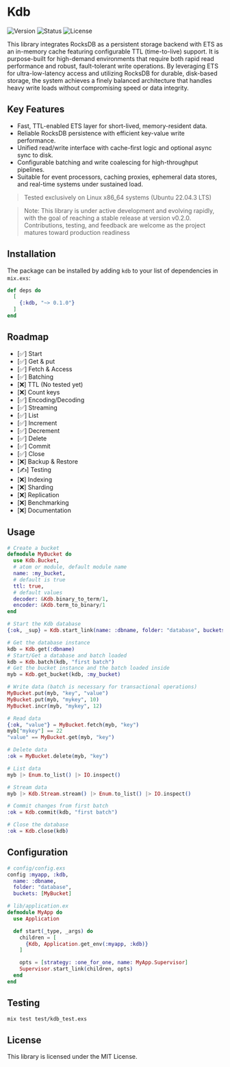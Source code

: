 # Kdb
![Version](https://img.shields.io/badge/version-0.1.0-blue.svg)
![Status](https://img.shields.io/badge/status-non--stable-red.svg)
![License](https://img.shields.io/badge/license-MIT-blue.svg)

This library integrates RocksDB as a persistent storage backend with ETS as an in-memory cache featuring configurable TTL (time-to-live) support. It is purpose-built for high-demand environments that require both rapid read performance and robust, fault-tolerant write operations.
By leveraging ETS for ultra-low-latency access and utilizing RocksDB for durable, disk-based storage, the system achieves a finely balanced architecture that handles heavy write loads without compromising speed or data integrity.

## Key Features
- Fast, TTL-enabled ETS layer for short-lived, memory-resident data.
- Reliable RocksDB persistence with efficient key-value write performance.
- Unified read/write interface with cache-first logic and optional async sync to disk.
- Configurable batching and write coalescing for high-throughput pipelines.
- Suitable for event processors, caching proxies, ephemeral data stores, and real-time systems under sustained load.

>Tested exclusively on Linux x86_64 systems (Ubuntu 22.04.3 LTS)

>Note: This library is under active development and evolving rapidly, with the goal of reaching a stable release at version v0.2.0. Contributions, testing, and feedback are welcome as the project matures toward production readiness


## Installation

The package can be installed by adding `kdb` to your list of dependencies in `mix.exs`:

```elixir
def deps do
  [
    {:kdb, "~> 0.1.0"}
  ]
end
```

## Roadmap
- [✅] Start
- [✅] Get & put
- [✅] Fetch & Access
- [✅] Batching
- [❌] TTL (No tested yet)
- [❌] Count keys
- [✅] Encoding/Decoding
- [✅] Streaming
- [✅] List
- [✅] Increment
- [✅] Decrement
- [✅] Delete
- [✅] Commit
- [✅] Close
- [❌] Backup & Restore
- [✍️] Testing
- [❌] Indexing
- [❌] Sharding
- [❌] Replication
- [❌] Benchmarking
- [❌] Documentation

## Usage
```elixir
# Create a bucket
defmodule MyBucket do
  use Kdb.Bucket, 
  # atom or module, default module name
  name: :my_bucket,
  # default is true
  ttl: true,
  # default values
  decoder: &Kdb.binary_to_term/1,
  encoder: &Kdb.term_to_binary/1
end

# Start the Kdb database
{:ok, _sup} = Kdb.start_link(name: :dbname, folder: "database", buckets: [MyBucket])

# Get the database instance
kdb = Kdb.get(:dbname)
# Start/Get a database and batch loaded
kdb = Kdb.batch(kdb, "first batch")
# Get the bucket instance and the batch loaded inside
myb = Kdb.get_bucket(kdb, :my_bucket)

# Write data (batch is necessary for transactional operations)
MyBucket.put(myb, "key", "value")
MyBucket.put(myb, "mykey", 10)
MyBucket.incr(myb, "mykey", 12)

# Read data
{:ok, "value"} = MyBucket.fetch(myb, "key")
myb["mykey"] == 22
"value" == MyBucket.get(myb, "key")

# Delete data
:ok = MyBucket.delete(myb, "key")

# List data
myb |> Enum.to_list() |> IO.inspect()

# Stream data
myb |> Kdb.Stream.stream() |> Enum.to_list() |> IO.inspect()

# Commit changes from first batch
:ok = Kdb.commit(kdb, "first batch")

# Close the database
:ok = Kdb.close(kdb)
```

## Configuration
```elixir
# config/config.exs
config :myapp, :kdb,
  name: :dbname,
  folder: "database",
  buckets: [MyBucket]
```

```elixir
# lib/application.ex
defmodule MyApp do
  use Application

  def start(_type, _args) do
    children = [
      {Kdb, Application.get_env(:myapp, :kdb)}
    ]

    opts = [strategy: :one_for_one, name: MyApp.Supervisor]
    Supervisor.start_link(children, opts)
  end
end
```

## Testing
```bash
mix test test/kdb_test.exs
```

## License
This library is licensed under the MIT License.

